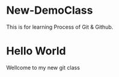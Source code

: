 # New-DemoClass
This is for learning Process of Git & Github.

# Hello World
Wellcome to my new git class